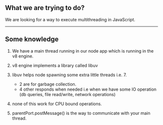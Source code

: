 ## What we are trying to do?

We are looking for a way to execute multithreading in JavaScript.

---

## Some knowledge

1) We have a main thread running in our node app which is running in the v8 engine.
2) v8 engine implements a library called libuv
3) libuv helps node spawning some extra little threads i.e. 7.
    - 2 are for garbage collection.
    - 4 other responds when needed i.e when we have some IO operation (db queries, file read/write, network operations)

4) none of this work for CPU bound operations.
5) parentPort.postMessage() is the way to communicate with your main thread.
